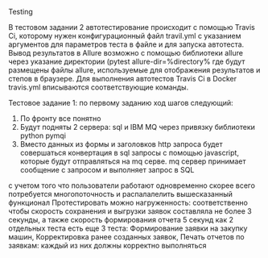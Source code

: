 Testing

В тестовом задании 2 автотестирование происходит с помощью Travis Ci, которому нужен конфигурационный файл travil.yml c указанием аргументов для параметров теста в файле и для запуска автотеста. Вывод результатов в Allure возможно с помощью библиотеки allure через указание директории (pytest allure-dir=%directory% где будут размещены файлы allure, используемые для отображения результатов и степов в браузере. Для выполнения автотестов Travis Ci в Docker travis.yml вписываются соответствующие команды.

Тестовое задание 1:
по первому заданию ход шагов следующий:
1) По фронту все понятно
2) Будут подняты 2 сервера: sql и IBM MQ через привязку библиотеки python pymqi 
3) Вместо данных из формы и заголовков  http запроса будет совершаться конвертация в sql запросы с помощью javascript, которые будут отправляться на mq серве.
mq сервер принимает сообщение с запросом и выполняет запрос в SQL

с учетом того что пользователи работают одновременно скорее всего потребуется многопоточность и распалалелить вышесказанный функционал
Протестировать можно нагруженность: соответственно чтобы cкорость сохранения и выгрузки заявок составляла не более 3 секунды, а также скорость формирования отчета 5 секунд как 2 отдельных теста
есть еще 3 теста:
Формирование заявки на закупку машин,
Корректировка ранее созданных заявок,
Печать отчетов по заявкам:
каждый из них должны корректно выполняться
